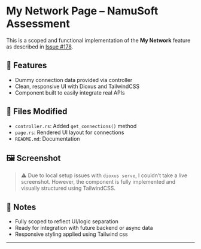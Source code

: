 # My Network Page – NamuSoft Assessment

This is a scoped and functional implementation of the **My Network** feature as described in [Issue #178](https://github.com/biyard/ratel/issues/178).

## 🔧 Features

- Dummy connection data provided via controller
- Clean, responsive UI with Dioxus and TailwindCSS
- Component built to easily integrate real APIs

## 📂 Files Modified

- `controller.rs`: Added `get_connections()` method
- `page.rs`: Rendered UI layout for connections
- `README.md`: Documentation

## 🖼 Screenshot
> ⚠️ Due to local setup issues with `dioxus serve`, I couldn’t take a live screenshot. However, the component is fully implemented and visually structured using TailwindCSS.

## 📌 Notes
- Fully scoped to reflect UI/logic separation
- Ready for integration with future backend or async data
- Responsive styling applied using Tailwind css

---
